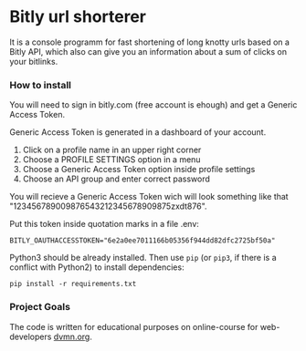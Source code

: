 # Bitly url shorterer

It is a console programm for fast shortening of long knotty urls based on a Bitly API, which also can give you an information about a sum of clicks on your bitlinks.

### How to install

You will need to sign in bitly.com (free account is ehough) and get a Generic Access Token.

Generic Access Token is generated in a dashboard of your account.

1. Click on a profile name in an upper right corner
2. Choose a PROFILE SETTINGS option in a menu
3. Choose a Generic Access Token option inside profile settings
4. Choose an API group and enter correct password

You will recieve a Generic Access Token wich will look something like that "123456789009876543212345678909875zxdt876".

Put this token inside quotation marks in a file .env:
```
BITLY_OAUTHACCESSTOKEN="6e2a0ee7011166b05356f944dd82dfc2725bf50a"
```

Python3 should be already installed. 
Then use `pip` (or `pip3`, if there is a conflict with Python2) to install dependencies:
```
pip install -r requirements.txt
```

### Project Goals

The code is written for educational purposes on online-course for web-developers [dvmn.org](https://dvmn.org/).
